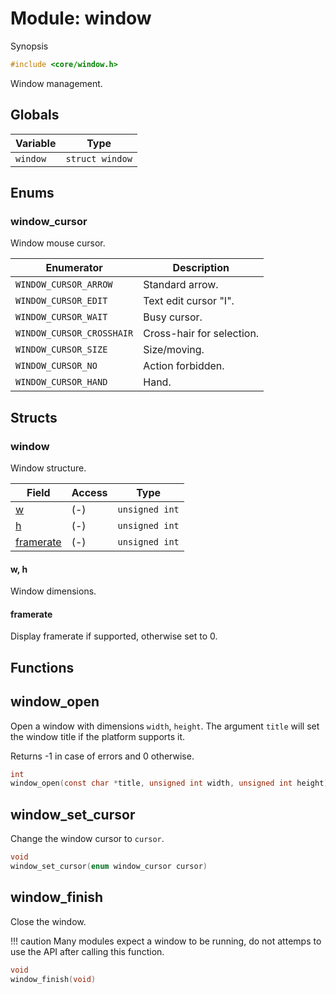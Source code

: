 # Module: window

Synopsis

```c
#include <core/window.h>
```

Window management.

## Globals

| Variable | Type            |
|----------|-----------------|
| `window` | `struct window` |

## Enums

### window\_cursor

Window mouse cursor.

| Enumerator                | Description               |
|---------------------------|---------------------------|
| `WINDOW_CURSOR_ARROW`     | Standard arrow.           |
| `WINDOW_CURSOR_EDIT`      | Text edit cursor "I".     |
| `WINDOW_CURSOR_WAIT`      | Busy cursor.              |
| `WINDOW_CURSOR_CROSSHAIR` | Cross-hair for selection. |
| `WINDOW_CURSOR_SIZE`      | Size/moving.              |
| `WINDOW_CURSOR_NO`        | Action forbidden.         |
| `WINDOW_CURSOR_HAND`      | Hand.                     |

## Structs

### window

Window structure.

| Field                   | Access | Type           |
|-------------------------|--------|----------------|
| [w](#w-h)               | (-)    | `unsigned int` |
| [h](#w-h)               | (-)    | `unsigned int` |
| [framerate](#framerate) | (-)    | `unsigned int` |

#### w, h

Window dimensions.

#### framerate

Display framerate if supported, otherwise set to 0.

## Functions

## window\_open

Open a window with dimensions `width`, `height`. The argument `title` will set
the window title if the platform supports it.

Returns -1 in case of errors and 0 otherwise.

```c
int
window_open(const char *title, unsigned int width, unsigned int height)
```

## window\_set\_cursor

Change the window cursor to `cursor`.

```c
void
window_set_cursor(enum window_cursor cursor)
```

## window\_finish

Close the window.

!!! caution
    Many modules expect a window to be running, do not attemps to use the API
    after calling this function.

```c
void
window_finish(void)
```
